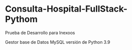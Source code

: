 # Consulta-Hospital-FullStack-Pythom

Prueba de Desarrollo para Inexoos

Gestor base de Datos MySQL
versión de Python 3.9

